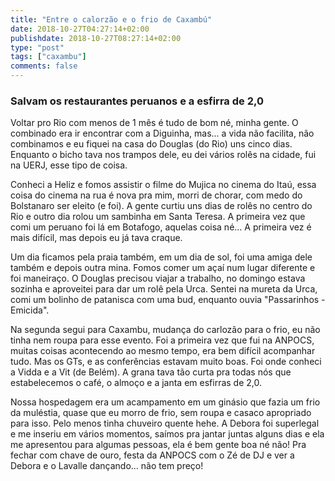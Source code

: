 ```yaml
---
title: "Entre o calorzão e o frio de Caxambú"
date: 2018-10-27T04:27:14+02:00
publishdate: 2018-10-27T08:27:14+02:00
type: "post"
tags: ["caxambu"]
comments: false
---
```

### Salvam os restaurantes peruanos e a esfirra de 2,0

Voltar pro Rio com menos de 1 mês é tudo de bom né, minha gente. O combinado era ir encontrar com a Diguinha, mas... a vida não facilita, não combinamos e eu fiquei na casa do Douglas (do Rio) uns cinco dias. Enquanto o bicho tava nos trampos dele, eu dei vários rolês na cidade, fui na UERJ, esse tipo de coisa. 

Conheci a Heliz e fomos assistir o filme do Mujica no cinema do Itaú, essa coisa do cinema na rua é nova pra mim, morri de chorar, com medo do Bolstanaro ser eleito (e foi). A gente curtiu uns dias de rolês no centro do Rio e outro dia rolou um sambinha em Santa Teresa. A primeira vez que comi um peruano foi lá em Botafogo, aquelas coisa né... A primeira vez é mais difícil, mas depois eu já tava craque. 

Um dia ficamos pela praia também, em um dia de sol, foi uma amiga dele também e depois outra mina. Fomos comer um açaí num lugar diferente e foi maneiraço. O Douglas precisou viajar a trabalho, no domingo estava sozinha e aproveitei para dar um rolê pela Urca. Sentei na mureta da Urca, comi um bolinho de patanisca com uma bud, enquanto ouvia "Passarinhos - Emicida". 

Na segunda segui para Caxambu, mudança do carlozão para o frio, eu não tinha nem roupa para esse evento. Foi a primeira vez que fui na ANPOCS, muitas coisas acontecendo ao mesmo tempo, era bem difícil acompanhar tudo. Mas os GTs, e as conferências estavam muito boas. Foi onde conheci a Vidda e a Vit (de Belém). A grana tava tão curta pra todas nós que estabelecemos o café, o almoço e a janta em esfirras de 2,0. 

Nossa hospedagem era um acampamento em um ginásio que fazia um frio da muléstia, quase que eu morro de frio, sem roupa e casaco apropriado para isso. Pelo menos tinha chuveiro quente hehe. A Debora foi superlegal e me inseriu em vários momentos, saímos pra jantar juntas alguns dias e ela me apresentou para algumas pessoas, ela é bem gente boa né não! Pra fechar com chave de ouro, festa da ANPOCS com o Zé de DJ e ver a Debora e o Lavalle dançando... não tem preço!